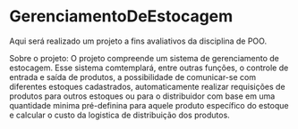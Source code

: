 # GerenciamentoDeEstocagem

Aqui será realizado um projeto a fins avaliativos da disciplina de POO.

Sobre o projeto: O projeto compreende um sistema de gerenciamento de estocagem. Esse sistema comtemplará, entre outras funções, o controle de entrada e saída de produtos, a possibilidade de comunicar-se com diferentes estoques cadastrados, automaticamente realizar requisições de produtos para outros estoques ou para o distribuidor com base em uma quantidade minima pré-definina para aquele produto específico do estoque e calcular o custo da logistica de distribuição dos produtos.
